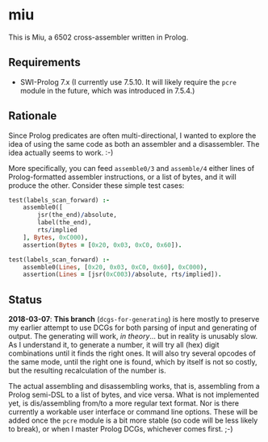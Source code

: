 # miu

This is Miu, a 6502 cross-assembler written in Prolog. 

## Requirements

* SWI-Prolog 7.x (I currently use 7.5.10. It will likely require the `pcre`
  module in the future, which was introduced in 7.5.4.)

## Rationale

Since Prolog predicates are often multi-directional, I wanted to explore the
idea of using the same code as both an assembler and a disassembler. The idea
actually seems to work. :-) 

More specifically, you can feed `assemble0/3` and
`assemble/4` either lines of Prolog-formatted assembler instructions, or a list
of bytes, and it will produce the other. Consider these simple test cases:

```prolog
test(labels_scan_forward) :-
    assemble0([
        jsr(the_end)/absolute,
        label(the_end),
        rts/implied
    ], Bytes, 0xC000),
    assertion(Bytes = [0x20, 0x03, 0xC0, 0x60]).

test(labels_scan_forward) :-
    assemble0(Lines, [0x20, 0x03, 0xC0, 0x60], 0xC000),
    assertion(Lines = [jsr(0xC003)/absolute, rts/implied]).
```

## Status

**2018-03-07**: **This branch** (`dcgs-for-generating`) is here mostly to preserve my earlier attempt to use DCGs for both parsing of input and generating of output. The generating will work, *in theory*... but in reality is unusably slow. As I understand it, to generate a number, it will try all (hex) digit combinations until it finds the right ones. It will also try several opcodes of the same mode, until the right one is found, which by itself is not so costly, but the resulting recalculation of the number is.

The actual assembling and disassembling works, that is, assembling from a
Prolog semi-DSL to a list of bytes, and vice versa. What is not implemented
yet, is dis/assembling from/to a more regular text format. Nor is there
currently a workable user interface or command line options. These will be
added once the `pcre` module is a bit more stable (so code will be less likely
to break), or when I master Prolog DCGs, whichever comes first. ;-)
